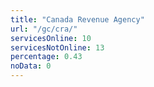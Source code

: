 ```yaml
---
title: "Canada Revenue Agency"
url: "/gc/cra/"
servicesOnline: 10
servicesNotOnline: 13
percentage: 0.43
noData: 0
---
```

